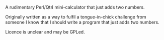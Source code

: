 A rudimentary Perl/Qt4 mini-calculator that just adds two numbers.

Originally written as a way to fulfil a tongue-in-chick challenge from
someone I know that I should write a program that just adds two numbers.

Licence is unclear and may be GPLed.
